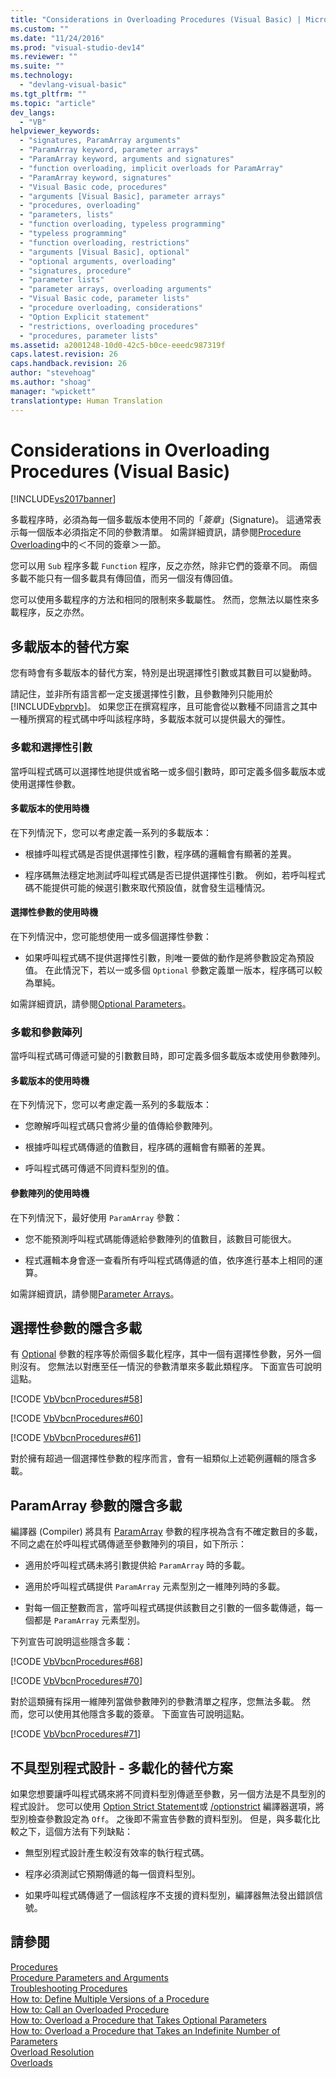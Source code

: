 ```yaml
---
title: "Considerations in Overloading Procedures (Visual Basic) | Microsoft Docs"
ms.custom: ""
ms.date: "11/24/2016"
ms.prod: "visual-studio-dev14"
ms.reviewer: ""
ms.suite: ""
ms.technology: 
  - "devlang-visual-basic"
ms.tgt_pltfrm: ""
ms.topic: "article"
dev_langs: 
  - "VB"
helpviewer_keywords: 
  - "signatures, ParamArray arguments"
  - "ParamArray keyword, parameter arrays"
  - "ParamArray keyword, arguments and signatures"
  - "function overloading, implicit overloads for ParamArray"
  - "ParamArray keyword, signatures"
  - "Visual Basic code, procedures"
  - "arguments [Visual Basic], parameter arrays"
  - "procedures, overloading"
  - "parameters, lists"
  - "function overloading, typeless programming"
  - "typeless programming"
  - "function overloading, restrictions"
  - "arguments [Visual Basic], optional"
  - "optional arguments, overloading"
  - "signatures, procedure"
  - "parameter lists"
  - "parameter arrays, overloading arguments"
  - "Visual Basic code, parameter lists"
  - "procedure overloading, considerations"
  - "Option Explicit statement"
  - "restrictions, overloading procedures"
  - "procedures, parameter lists"
ms.assetid: a2001248-10d0-42c5-b0ce-eeedc987319f
caps.latest.revision: 26
caps.handback.revision: 26
author: "stevehoag"
ms.author: "shoag"
manager: "wpickett"
translationtype: Human Translation
---
```

# Considerations in Overloading Procedures (Visual Basic)
[!INCLUDE[vs2017banner](../../../../csharp/includes/vs2017banner.md)]

多載程序時，必須為每一個多載版本使用不同的「*簽章*」\(Signature\)。  這通常表示每一個版本必須指定不同的參數清單。  如需詳細資訊，請參閱[Procedure Overloading](../../../../visual-basic/programming-guide/language-features/procedures/procedure-overloading.md)中的＜不同的簽章＞一節。  
  
 您可以用 `Sub` 程序多載 `Function` 程序，反之亦然，除非它們的簽章不同。  兩個多載不能只有一個多載具有傳回值，而另一個沒有傳回值。  
  
 您可以使用多載程序的方法和相同的限制來多載屬性。  然而，您無法以屬性來多載程序，反之亦然。  
  
## 多載版本的替代方案  
 您有時會有多載版本的替代方案，特別是出現選擇性引數或其數目可以變動時。  
  
 請記住，並非所有語言都一定支援選擇性引數，且參數陣列只能用於 [!INCLUDE[vbprvb](../../../../csharp/programming-guide/concepts/linq/includes/vbprvb_md.md)]。  如果您正在撰寫程序，且可能會從以數種不同語言之其中一種所撰寫的程式碼中呼叫該程序時，多載版本就可以提供最大的彈性。  
  
### 多載和選擇性引數  
 當呼叫程式碼可以選擇性地提供或省略一或多個引數時，即可定義多個多載版本或使用選擇性參數。  
  
#### 多載版本的使用時機  
 在下列情況下，您可以考慮定義一系列的多載版本：  
  
-   根據呼叫程式碼是否提供選擇性引數，程序碼的邏輯會有顯著的差異。  
  
-   程序碼無法穩定地測試呼叫程式碼是否已提供選擇性引數。  例如，若呼叫程式碼不能提供可能的候選引數來取代預設值，就會發生這種情況。  
  
#### 選擇性參數的使用時機  
 在下列情況中，您可能想使用一或多個選擇性參數：  
  
-   如果呼叫程式碼不提供選擇性引數，則唯一要做的動作是將參數設定為預設值。  在此情況下，若以一或多個 `Optional` 參數定義單一版本，程序碼可以較為單純。  
  
 如需詳細資訊，請參閱[Optional Parameters](../../../../visual-basic/programming-guide/language-features/procedures/optional-parameters.md)。  
  
### 多載和參數陣列  
 當呼叫程式碼可傳遞可變的引數數目時，即可定義多個多載版本或使用參數陣列。  
  
#### 多載版本的使用時機  
 在下列情況下，您可以考慮定義一系列的多載版本：  
  
-   您瞭解呼叫程式碼只會將少量的值傳給參數陣列。  
  
-   根據呼叫程式碼傳遞的值數目，程序碼的邏輯會有顯著的差異。  
  
-   呼叫程式碼可傳遞不同資料型別的值。  
  
#### 參數陣列的使用時機  
 在下列情況下，最好使用 `ParamArray` 參數：  
  
-   您不能預測呼叫程式碼能傳遞給參數陣列的值數目，該數目可能很大。  
  
-   程式邏輯本身會逐一查看所有呼叫程式碼傳遞的值，依序進行基本上相同的運算。  
  
 如需詳細資訊，請參閱[Parameter Arrays](../../../../visual-basic/programming-guide/language-features/procedures/parameter-arrays.md)。  
  
## 選擇性參數的隱含多載  
 有 [Optional](../../../../visual-basic/language-reference/modifiers/optional.md) 參數的程序等於兩個多載化程序，其中一個有選擇性參數，另外一個則沒有。  您無法以對應至任一情況的參數清單來多載此類程序。  下面宣告可說明這點。  
  
 [!CODE [VbVbcnProcedures#58](../CodeSnippet/VS_Snippets_VBCSharp/VbVbcnProcedures#58)]  
  
 [!CODE [VbVbcnProcedures#60](../CodeSnippet/VS_Snippets_VBCSharp/VbVbcnProcedures#60)]  
  
 [!CODE [VbVbcnProcedures#61](../CodeSnippet/VS_Snippets_VBCSharp/VbVbcnProcedures#61)]  
  
 對於擁有超過一個選擇性參數的程序而言，會有一組類似上述範例邏輯的隱含多載。  
  
## ParamArray 參數的隱含多載  
 編譯器 \(Compiler\) 將具有 [ParamArray](../../../../visual-basic/language-reference/modifiers/paramarray.md) 參數的程序視為含有不確定數目的多載，不同之處在於呼叫程式碼傳遞至參數陣列的項目，如下所示：  
  
-   適用於呼叫程式碼未將引數提供給 `ParamArray` 時的多載。  
  
-   適用於呼叫程式碼提供 `ParamArray` 元素型別之一維陣列時的多載。  
  
-   對每一個正整數而言，當呼叫程式碼提供該數目之引數的一個多載傳遞，每一個都是 `ParamArray` 元素型別。  
  
 下列宣告可說明這些隱含多載：  
  
 [!CODE [VbVbcnProcedures#68](../CodeSnippet/VS_Snippets_VBCSharp/VbVbcnProcedures#68)]  
  
 [!CODE [VbVbcnProcedures#70](../CodeSnippet/VS_Snippets_VBCSharp/VbVbcnProcedures#70)]  
  
 對於這類擁有採用一維陣列當做參數陣列的參數清單之程序，您無法多載。  然而，您可以使用其他隱含多載的簽章。  下面宣告可說明這點。  
  
 [!CODE [VbVbcnProcedures#71](../CodeSnippet/VS_Snippets_VBCSharp/VbVbcnProcedures#71)]  
  
## 不具型別程式設計 \- 多載化的替代方案  
 如果您想要讓呼叫程式碼來將不同資料型別傳遞至參數，另一個方法是不具型別的程式設計。  您可以使用 [Option Strict Statement](../../../../visual-basic/language-reference/statements/option-strict-statement.md)或 [\/optionstrict](../../../../visual-basic/reference/command-line-compiler/optionstrict.md) 編譯器選項，將型別檢查參數設定為 `Off`。  之後即不需宣告參數的資料型別。  但是，與多載化比較之下，這個方法有下列缺點：  
  
-   無型別程式設計產生較沒有效率的執行程式碼。  
  
-   程序必須測試它預期傳遞的每一個資料型別。  
  
-   如果呼叫程式碼傳遞了一個該程序不支援的資料型別，編譯器無法發出錯誤信號。  
  
## 請參閱  
 [Procedures](../../../../visual-basic/programming-guide/language-features/procedures/index.md)   
 [Procedure Parameters and Arguments](../../../../visual-basic/programming-guide/language-features/procedures/procedure-parameters-and-arguments.md)   
 [Troubleshooting Procedures](../../../../visual-basic/programming-guide/language-features/procedures/troubleshooting-procedures.md)   
 [How to: Define Multiple Versions of a Procedure](../../../../visual-basic/programming-guide/language-features/procedures/how-to-define-multiple-versions-of-a-procedure.md)   
 [How to: Call an Overloaded Procedure](../../../../visual-basic/programming-guide/language-features/procedures/how-to-call-an-overloaded-procedure.md)   
 [How to: Overload a Procedure that Takes Optional Parameters](../../../../visual-basic/programming-guide/language-features/procedures/how-to-overload-a-procedure-that-takes-optional-parameters.md)   
 [How to: Overload a Procedure that Takes an Indefinite Number of Parameters](../../../../visual-basic/programming-guide/language-features/procedures/how-to-overload-a-procedure-that-takes-an-indefinite-number-of-parameters.md)   
 [Overload Resolution](../../../../visual-basic/programming-guide/language-features/procedures/overload-resolution.md)   
 [Overloads](../../../../visual-basic/language-reference/modifiers/overloads.md)